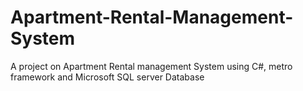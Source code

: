 # Apartment-Rental-Management-System
A project on Apartment Rental management System using C#, metro framework and Microsoft SQL server Database
